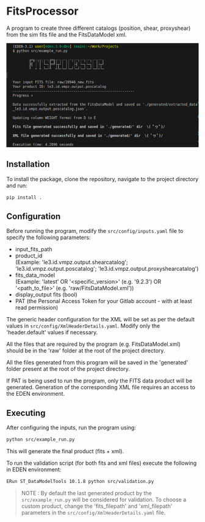 # FitsProcessor

A program to create three different catalogs (position, shear, proxyshear) from the sim fits file and the FitsDataModel xml.

![screenshot](screenshot.png)

## Installation

To install the package, clone the repository, navigate to the project directory and run:

```bash
pip install .
```

## Configuration

Before running the program, modify the `src/config/inputs.yaml` file to specify the following parameters:
- input_fits_path
- product_id \
(Example: 'le3.id.vmpz.output.shearcatalog'; 'le3.id.vmpz.output.poscatalog'; 'le3.id.vmpz.output.proxyshearcatalog')
- fits_data_model \
(Example: 'latest' OR '<specific_version>' (e.g. '9.2.3') OR '<path_to_file>' (e.g. 'raw/FitsDataModel.xml'))
- display_output fits (bool)
- PAT (the Personal Access Token for your Gitlab account - with at least read permission)

The generic header configuration for the XML will be set as per the default values in `src/config/XmlHeaderDetails.yaml`. Modify only the 'header.default' values if necessary.

All the files that are required by the program (e.g. FitsDataModel.xml) should be in the 'raw' folder at the root of the project directory.

All the files generated from this program will be saved in the 'generated' folder present at the root of the project directory.

If PAT is being used to run the program, only the FITS data product will be generated. Generation of the corresponding XML file requires an access to the EDEN environment.

## Executing

After configuring the inputs, run the program using:

```bash
python src/example_run.py
```
This will generate the final product (fits + xml).

To run the validation script (for both fits and xml files) execute the following in EDEN environment:

```bash
ERun ST_DataModelTools 10.1.8 python src/validation.py
```

> NOTE : By default the last generated product by the `src/example_run.py` will be considered for validation. To choose a custom product, change the 'fits_filepath' and 'xml_filepath' parameters in the `src/config/XmlHeaderDetails.yaml` file.